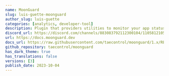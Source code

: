 ```yaml
---
name: MoonGuard
slug: luis-guette-moonguard
author_slug: luis-guette
categories: [analytics, developer-tool]
description: Plugin that providers utilities to monitor your app status and performance once it is released to production.
discord_url: https://discord.com/channels/883083792112300104/1105812105489297548
url: https://docs.moonguard.dev
docs_url: https://raw.githubusercontent.com/taecontrol/moonguard/1.x/README.md
github_repository: taecontrol/moonguard
has_dark_theme: true
has_translations: false
versions: [3]
publish_date: 2023-10-04
---
```

